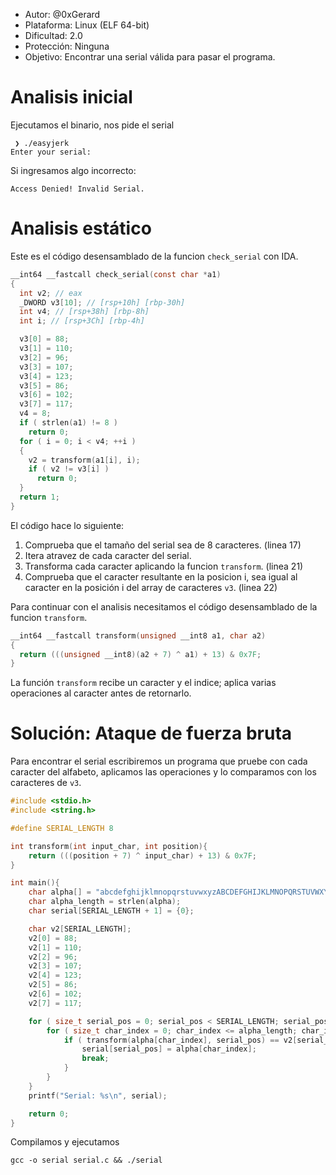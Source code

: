 - Autor: @0xGerard
- Plataforma: Linux (ELF 64-bit)
- Dificultad: 2.0
- Protección: Ninguna
- Objetivo: Encontrar una serial válida para pasar el programa.

# Analisis inicial
Ejecutamos el binario, nos pide el serial
```console
 ❯ ./easyjerk
Enter your serial:
```

Si ingresamos algo incorrecto:
```console
Access Denied! Invalid Serial.
```

# Analisis estático
Este es el código desensamblado de la funcion `check_serial` con IDA.
```c
__int64 __fastcall check_serial(const char *a1)
{
  int v2; // eax
  _DWORD v3[10]; // [rsp+10h] [rbp-30h]
  int v4; // [rsp+38h] [rbp-8h]
  int i; // [rsp+3Ch] [rbp-4h]

  v3[0] = 88;
  v3[1] = 110;
  v3[2] = 96;
  v3[3] = 107;
  v3[4] = 123;
  v3[5] = 86;
  v3[6] = 102;
  v3[7] = 117;
  v4 = 8;
  if ( strlen(a1) != 8 )
    return 0;
  for ( i = 0; i < v4; ++i )
  {
    v2 = transform(a1[i], i);
    if ( v2 != v3[i] )
      return 0;
  }
  return 1;
}
```
El código hace lo siguiente:
1. Comprueba que el tamaño del serial sea de 8 caracteres. (linea 17)
2. Itera atravez de cada caracter del serial.
3. Transforma cada caracter aplicando la funcion `transform`. (linea 21)
4. Comprueba que el caracter resultante en la posicion i, sea igual al caracter en la posición i del array de caracteres `v3`. (linea 22)

Para continuar con el analisis necesitamos  el código desensamblado de la funcion `transform`.
```c
__int64 __fastcall transform(unsigned __int8 a1, char a2)
{
  return (((unsigned __int8)(a2 + 7) ^ a1) + 13) & 0x7F;
}
```

La función `transform` recibe un caracter y el indice; aplica varias operaciones al caracter antes de retornarlo.

# Solución: Ataque de fuerza bruta
Para encontrar el serial escribiremos un programa que pruebe con cada caracter del alfabeto, aplicamos las operaciones y lo comparamos con los caracteres de `v3`.

```c
#include <stdio.h>
#include <string.h>

#define SERIAL_LENGTH 8

int transform(int input_char, int position){
    return (((position + 7) ^ input_char) + 13) & 0x7F;
}

int main(){
    char alpha[] = "abcdefghijklmnopqrstuvwxyzABCDEFGHIJKLMNOPQRSTUVWXYZ";
    char alpha_length = strlen(alpha);
    char serial[SERIAL_LENGTH + 1] = {0};

    char v2[SERIAL_LENGTH];
    v2[0] = 88;
    v2[1] = 110;
    v2[2] = 96;
    v2[3] = 107;
    v2[4] = 123;
    v2[5] = 86;
    v2[6] = 102;
    v2[7] = 117;

    for ( size_t serial_pos = 0; serial_pos < SERIAL_LENGTH; serial_pos++ ){
        for ( size_t char_index = 0; char_index <= alpha_length; char_index++ ){
            if ( transform(alpha[char_index], serial_pos) == v2[serial_pos] ){
                serial[serial_pos] = alpha[char_index];
                break;
            }
        }
    }
    printf("Serial: %s\n", serial);

    return 0;
}
```

Compilamos y ejecutamos
```console
gcc -o serial serial.c && ./serial
```
